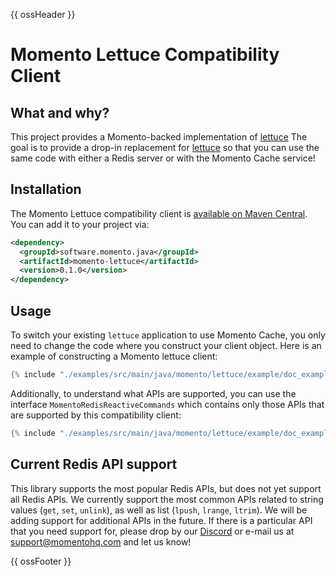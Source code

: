{{ ossHeader }}

# Momento Lettuce Compatibility Client

## What and why?

This project provides a Momento-backed implementation of [lettuce](https://github.com/redis/lettuce)
The goal is to provide a drop-in replacement for [lettuce](https://github.com/redis/lettuce) so that you can
use the same code with either a Redis server or with the Momento Cache service!

## Installation

The Momento Lettuce compatibility client is [available on Maven Central](https://search.maven.org/artifact/software.momento.java/momento-lettuce). You can add it to your project via:

```xml
<dependency>
  <groupId>software.momento.java</groupId>
  <artifactId>momento-lettuce</artifactId>
  <version>0.1.0</version>
</dependency>
```

## Usage

To switch your existing `lettuce` application to use Momento Cache, you only need to change the code where you construct your client object. Here is an example of constructing a Momento lettuce client:

```java
{% include "./examples/src/main/java/momento/lettuce/example/doc_examples/ReadmeExample.java" %}
```

Additionally, to understand what APIs are supported, you can use the interface `MomentoRedisReactiveCommands` which contains only those APIs that are supported by this compatibility client:

```java
{% include "./examples/src/main/java/momento/lettuce/example/doc_examples/LimitedApiExample.java" %}
```

## Current Redis API support

This library supports the most popular Redis APIs, but does not yet support all Redis APIs. We currently support the most common APIs related to string values (`get`, `set`, `unlink`), as well as list (`lpush`, `lrange`, `ltrim`). We will be adding support for additional APIs in the future. If there is a particular API that you need support for, please drop by our [Discord](https://discord.com/invite/3HkAKjUZGq) or e-mail us at [support@momentohq.com](mailto:support@momentohq.com) and let us know!

{{ ossFooter }}
